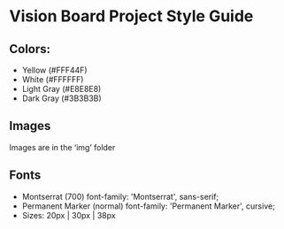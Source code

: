 # Vision Board Project Style Guide

## Colors:
- Yellow (#FFF44F)
- White (#FFFFFF)
- Light Gray (#E8E8E8) 
- Dark Gray (#3B3B3B)

## Images
Images are in the ‘img’ folder

## Fonts
- Montserrat (700) font-family: 'Montserrat', sans-serif;
- Permanent Marker (normal) font-family: 'Permanent Marker', cursive;
- Sizes: 20px | 30px | 38px

